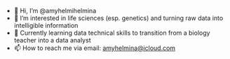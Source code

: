 - 👋 Hi, I’m @amyhelmihelmina
- 👀 I’m interested in life sciences (esp. genetics) and turning raw data into intelligible information
- 🌱 Currently learning data technical skills to transition from a biology teacher into a data analyst
- 📫 How to reach me via email: amyhelmina@icloud.com

<!---
amyhelmihelmina/amyhelmihelmina is a ✨ special ✨ repository because its `README.md` (this file) appears on your GitHub profile.
You can click the Preview link to take a look at your changes.
--->
